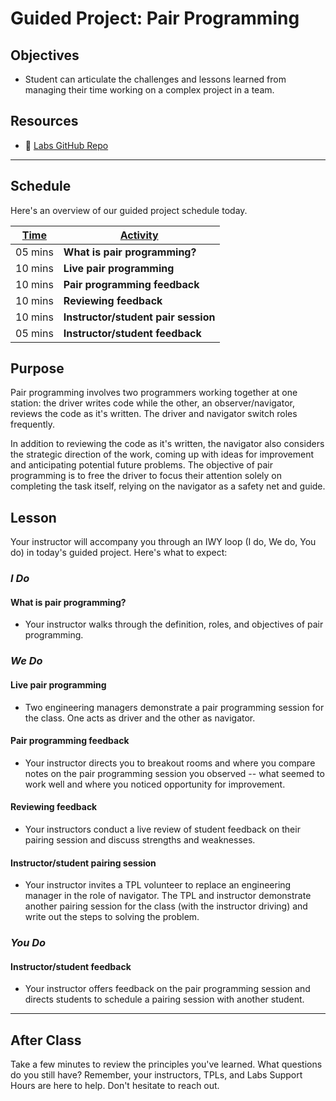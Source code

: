 # Guided Project: Pair Programming

## Objectives

* Student can articulate the challenges and lessons learned from managing their time working on a complex project in a team.

## Resources

* 🐙 [Labs GitHub Repo](https://github.com/LambdaSchool/labs-curriculum)

----

## Schedule

Here's an overview of our guided project schedule today.

| <ins>Time</ins>  | <ins>Activity</ins>     |
| ---------- | ------------------------------- |
| 05 mins      | **What is pair programming?**       |
| 10 mins      | **Live pair programming**           |
| 10 mins      | **Pair programming feedback**       |
| 10 mins     | **Reviewing feedback**              |
| 10 mins      | **Instructor/student pair session** |
| 05 mins      | **Instructor/student feedback**     |

## Purpose

Pair programming involves two programmers working together at one station: the driver writes code while the other, an observer/navigator, reviews the code as it's written. The driver and navigator switch roles frequently.

In addition to reviewing the code as it's written, the navigator also considers the strategic direction of the work, coming up with ideas for improvement and anticipating potential future problems. The objective of pair programming is to free the driver to focus their attention solely on completing the task itself, relying on the navigator as a safety net and guide.

## Lesson

Your instructor will accompany you through an IWY loop (I do, We do, You do) in today's guided project. Here's what to expect:

### *I Do*

#### What is pair programming?

* Your instructor walks through the definition, roles, and objectives of pair programming.

### *We Do*

#### Live pair programming

* Two engineering managers demonstrate a pair programming session for the class. One acts as driver and the other as navigator.

#### Pair programming feedback

* Your instructor directs you to breakout rooms and where you compare notes on the pair programming session you observed -- what seemed to work well and where you noticed opportunity for improvement.

#### Reviewing feedback

* Your instructors conduct a live review of student feedback on their pairing session and discuss strengths and weaknesses.

#### Instructor/student pairing session

* Your instructor invites a TPL volunteer to replace an engineering manager in the role of navigator. The TPL and instructor demonstrate another pairing session for the class (with the instructor driving) and write out the steps to solving the problem.

### *You Do*

#### Instructor/student feedback

* Your instructor offers feedback on the pair programming session and directs students to schedule a pairing session with another student.

----

## After Class

Take a few minutes to review the principles you've learned. What questions do you still have? Remember, your instructors, TPLs, and Labs Support Hours are here to help. Don't hesitate to reach out.
